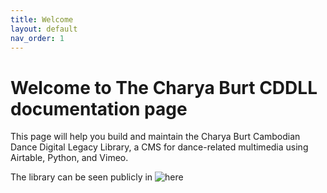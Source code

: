 ```yaml
---
title: Welcome
layout: default
nav_order: 1
---
```


# Welcome to The Charya Burt CDDLL documentation page
This page will help you build and maintain the Charya Burt Cambodian Dance Digital Legacy Library, a CMS for dance-related multimedia using Airtable, Python, and Vimeo.

The library can be seen publicly in ![here](https://charyaburt.com/library-homepage/)
